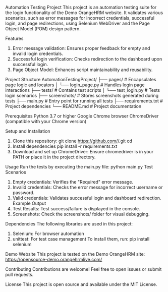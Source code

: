 Automation Testing Project
This project is an automation testing suite for the login functionality of the Demo OrangeHRM website. It validates various scenarios, such as error messages for incorrect credentials, successful login, and page redirections, using Selenium WebDriver and the Page Object Model (POM) design pattern.


Features
1. Error message validation: Ensures proper feedback for empty and invalid login credentials.
2. Successful login verification: Checks redirection to the dashboard upon successful login.
3. Page Object Model: Enhances script maintainability and reusability.


Project Structure
AutomationTestingProject/
├── pages/                         # Encapsulates page logic and locators
│   └── login_page.py              # Handles login page interactions
├── tests/                         # Contains test scripts
│   └── test_login.py              # Tests login scenarios
├── screenshots/                   # Stores screenshots generated during tests
├── main.py                        # Entry point for running all tests
├── requirements.txt               # Project dependencies
└── README.md                      # Project documentation


Prerequisites
Python 3.7 or higher
Google Chrome browser
ChromeDriver (compatible with your Chrome version)


Setup and Installation
1. Clone this repository:
git clone https://github.com/<your-username>/<your-repo>.git
cd <your-repo>
2. Install dependencies
pip install -r requirements.txt
3. Download and set up ChromeDriver:
Ensure chromedriver is in your PATH or place it in the project directory.


Usage
Run the tests by executing the main.py file:
python main.py
Test Scenarios
1. Empty credentials: Verifies the "Required" error message.
2. Invalid credentials: Checks the error message for incorrect username or password.
3. Valid credentials: Validates successful login and dashboard redirection.
Example Output
1. Test Results: Test success/failure is displayed in the console.
2. Screenshots: Check the screenshots/ folder for visual debugging.


Dependencies
The following libraries are used in this project:
1. Selenium: For browser automation
2. unittest: For test case management
To install them, run:
pip install selenium


Demo Website
This project is tested on the Demo OrangeHRM site: https://opensource-demo.orangehrmlive.com/


Contributing
Contributions are welcome! Feel free to open issues or submit pull requests.


License
This project is open source and available under the MIT License.
